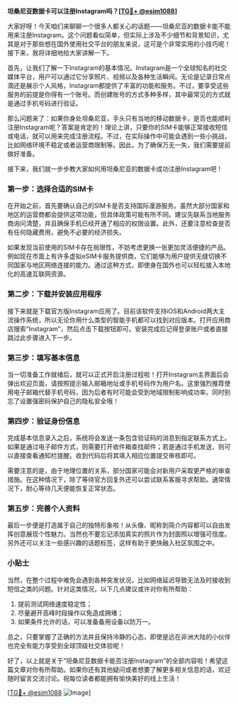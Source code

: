 **坦桑尼亚数据卡可以注册Instagram吗？[[TG💪+ @esim1088](https://t.me/s/esim1088)]**

大家好呀！今天咱们来聊聊一个很多人都关心的话题——坦桑尼亚的数据卡能不能用来注册Instagram。这个问题看似简单，但实际上涉及不少细节和背景知识，尤其是对于那些想在国外使用社交平台的朋友来说，这可是个非常实用的小技巧呢！接下来，我将详细地给大家讲解一下。

首先，让我们了解一下Instagram的基本情况。Instagram是一个全球知名的社交媒体平台，用户可以通过它分享照片、视频以及各种生活瞬间。无论是记录日常点滴还是展示个人风格，Instagram都提供了丰富的功能和服务。不过，要享受这些服务的前提是你得有一个账号。而创建账号的方式多种多样，其中最常见的方式就是通过手机号码进行验证。

那么问题来了：如果你身处坦桑尼亚，手头只有当地的移动数据卡，是否也能顺利注册Instagram呢？答案是肯定的！理论上讲，只要你的SIM卡能够正常接收短信或电话，就可以用来完成注册流程。不过，在实际操作中可能会遇到一些小挑战，比如网络环境不稳定或者运营商限制等。因此，为了确保万无一失，我们需要提前做好准备。

接下来，我们就一步步教大家如何用坦桑尼亚的数据卡成功注册Instagram吧！

### 第一步：选择合适的SIM卡

在开始之前，首先要确认自己的SIM卡是否支持国际漫游服务。虽然大部分国家和地区的运营商都会提供这项功能，但具体政策可能有所不同。建议先联系当地服务商询问清楚，并且确保手机已经开通了相应的权限设置。此外，还要注意检查是否有任何隐藏费用，避免不必要的经济损失。

如果发现当前使用的SIM卡存在局限性，不妨考虑更换一张更加灵活便捷的产品。例如现在市面上有许多虚拟eSIM卡服务提供商，它们能够为用户提供无缝切换不同国家与地区网络连接的能力。通过这种方式，即使身在国外也可以轻松接入本地化的高速互联网资源。

### 第二步：下载并安装应用程序

接下来就是下载官方版Instagram应用了。目前该软件支持iOS和Android两大主流操作系统，所以无论你用什么类型的智能手机都可以找到对应版本。打开应用商店搜索“Instagram”，然后点击下载按钮即可。安装完成后记得登录账户或者直接跳过此步骤进入下一步。

### 第三步：填写基本信息

当一切准备工作就绪后，就可以正式开启注册过程啦！打开Instagram主界面后会弹出欢迎页面，请按照提示输入邮箱地址或手机号码作为用户名。这里强烈推荐使用电子邮箱代替手机号码，因为后者有时可能会受到地域限制影响成功率。同时别忘了设置强密码保护自己的隐私安全哦！

### 第四步：验证身份信息

完成基本信息录入之后，系统将会发送一条包含验证码的消息到指定联系方式上。如果是通过电子邮件方式，则需要打开收件箱查找邮件；若是通过手机发送，则可以直接查看通知栏提醒。收到代码后将其填入相应位置提交审核即可。

需要注意的是，由于地理位置的关系，部分国家可能会对新用户采取更严格的审查措施。在这种情况下，除了等待官方回复外还可以尝试联系客服寻求帮助。通常情况下，耐心等待几天便能恢复正常状态。

### 第五步：完善个人资料

最后一步便是打造属于自己的独特形象啦！从头像、昵称到简介内容都可以自由发挥创意展现个性魅力。当然也不要忘记添加真实的照片作为封面照以增强可信度。另外还可以关注一些感兴趣的话题标签，这样有助于更快融入社区氛围之中。

### 小贴士

当然，在整个过程中难免会遇到各种突发状况，比如网络延迟导致无法及时接收到短信之类的问题。针对这类情况，以下几点建议或许对你有所帮助：

1. 提前测试网络速度稳定性；
2. 尽量避开高峰时段操作以免造成拥堵；
3. 如果条件允许的话，可以准备备用设备以防万一。

总之，只要掌握了正确的方法并且保持冷静的心态，即使是远在非洲大陆的小伙伴也完全有能力享受到全球顶级社交体验呢！

好了，以上就是关于“坦桑尼亚数据卡能否注册Instagram”的全部内容啦！希望这篇文章对你有所帮助。如果你还有其他疑问或者想要了解更多相关信息的话，欢迎随时留言交流讨论。祝每位读者都能拥有愉快美好的线上生活！

[[TG💪+ @esim1088](https://t.me/s/esim1088) ![Image](https://i.postimg.cc/4NQfJmqS/Snipaste-2025-05-13-00-14-12.png)]